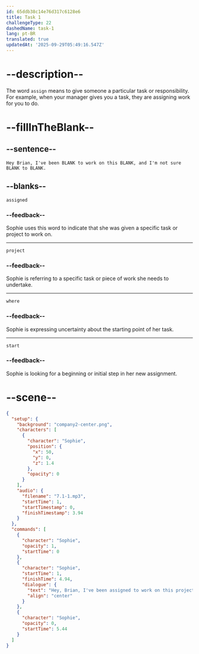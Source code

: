 ```yaml
---
id: 65ddb38c14e76d317c6128e6
title: Task 1
challengeType: 22
dashedName: task-1
lang: pt-BR
translated: true
updatedAt: '2025-09-29T05:49:16.547Z'
---
```


<!-- (Audio) Sophie: Hey Brian, I've been assigned to work on this project, and I'm not sure where to start. -->

# --description--

The word `assign` means to give someone a particular task or responsibility. For example, when your manager gives you a task, they are assigning work for you to do.

# --fillInTheBlank--

## --sentence--

`Hey Brian, I've been BLANK to work on this BLANK, and I'm not sure BLANK to BLANK.`

## --blanks--

`assigned`

### --feedback--

Sophie uses this word to indicate that she was given a specific task or project to work on.

---

`project`

### --feedback--

Sophie is referring to a specific task or piece of work she needs to undertake.

---

`where`

### --feedback--

Sophie is expressing uncertainty about the starting point of her task.

---

`start`

### --feedback--

Sophie is looking for a beginning or initial step in her new assignment.

# --scene--

```json
{
  "setup": {
    "background": "company2-center.png",
    "characters": [
      {
        "character": "Sophie",
        "position": {
          "x": 50,
          "y": 0,
          "z": 1.4
        },
        "opacity": 0
      }
    ],
    "audio": {
      "filename": "7.1-1.mp3",
      "startTime": 1,
      "startTimestamp": 0,
      "finishTimestamp": 3.94
    }
  },
  "commands": [
    {
      "character": "Sophie",
      "opacity": 1,
      "startTime": 0
    },
    {
      "character": "Sophie",
      "startTime": 1,
      "finishTime": 4.94,
      "dialogue": {
        "text": "Hey, Brian, I've been assigned to work on this project, and I'm not sure where to start.",
        "align": "center"
      }
    },
    {
      "character": "Sophie",
      "opacity": 0,
      "startTime": 5.44
    }
  ]
}
```
